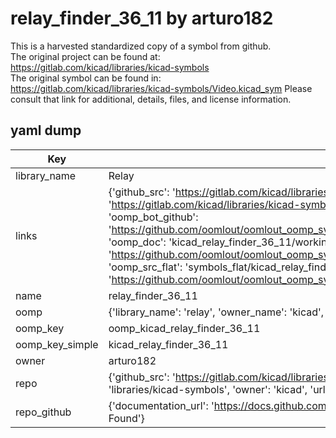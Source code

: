 # relay_finder_36_11 by arturo182  
This is a harvested standardized copy of a symbol from github.  
The original project can be found at:  
https://gitlab.com/kicad/libraries/kicad-symbols  
The original symbol can be found in:
https://gitlab.com/kicad/libraries/kicad-symbols/Video.kicad_sym
Please consult that link for additional, details, files, and license information.  
## yaml dump  
| Key | Value |  
| --- | --- |  
| library_name | Relay |  
| links | {'github_src': 'https://gitlab.com/kicad/libraries/kicad-symbols/Video.kicad_sym', 'github_src_repo': 'https://gitlab.com/kicad/libraries/kicad-symbols', 'oomp_bot': 'kicad_relay_finder_36_11/working', 'oomp_bot_github': 'https://github.com/oomlout/oomlout_oomp_symbol_bot/tree/main/kicad_relay_finder_36_11/working', 'oomp_doc': 'kicad_relay_finder_36_11/working', 'oomp_doc_github': 'https://github.com/oomlout/oomlout_oomp_symbol_doc/tree/main/kicad_relay_finder_36_11/working', 'oomp_src_flat': 'symbols_flat/kicad_relay_finder_36_11/working', 'oomp_src_flat_github': 'https://github.com/oomlout/oomlout_oomp_symbol_src/tree/main/kicad_relay_finder_36_11/working'} |  
| name | relay_finder_36_11 |  
| oomp | {'library_name': 'relay', 'owner_name': 'kicad', 'symbol_name': 'relay_finder_36_11'} |  
| oomp_key | oomp_kicad_relay_finder_36_11 |  
| oomp_key_simple | kicad_relay_finder_36_11 |  
| owner | arturo182 |  
| repo | {'github_src': 'https://gitlab.com/kicad/libraries/kicad-symbols/Video.kicad_sym', 'name': 'libraries/kicad-symbols', 'owner': 'kicad', 'url': 'https://gitlab.com/kicad/libraries/kicad-symbols'} |  
| repo_github | {'documentation_url': 'https://docs.github.com/rest/repos/repos#get-a-repository', 'message': 'Not Found'} |  

